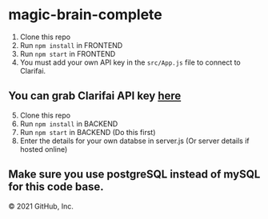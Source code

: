 # magic-brain-complete


1. Clone this repo
2. Run `npm install` in FRONTEND
3. Run `npm start` in FRONTEND
4. You must add your own API key in the `src/App.js` file to connect to Clarifai.

## You can grab Clarifai API key [here](https://www.clarifai.com/)

5. Clone this repo
6. Run `npm install` in BACKEND
7. Run `npm start` in BACKEND (Do this first)
8. Enter the details for your own databse in server.js (Or server details if hosted online)
## Make sure you use postgreSQL instead of mySQL for this code base.

© 2021 GitHub, Inc.

